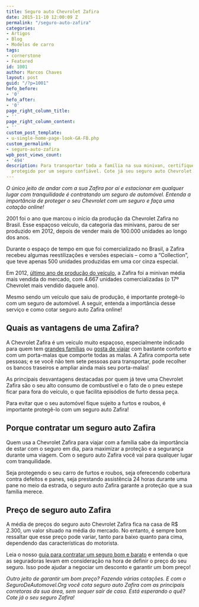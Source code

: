 ```yaml
---
title: Seguro auto Chevrolet Zafira
date: 2015-11-10 12:00:09 Z
permalink: "/seguro-auto-zafira"
categories:
- Artigos
- Blog
- Modelos de carro
tags:
- cornerstone
- Featured
id: 1001
author: Marcos Chaves
layout: post
guid: "/?p=1001"
hefo_before:
- '0'
hefo_after:
- '0'
page_right_column_title:
- ''
page_right_column_content:
- ''
custom_post_template:
- u-single-home-page-look-GA-FB.php
custom_permalink:
- seguro-auto-zafira
wpb_post_views_count:
- '494'
description: Para transportar toda a família na sua minivan, certifique-se de estar
  protegido por um seguro confiável. Cote já seu seguro auto Chevrolet Zafira!
---
```


_O único jeito de andar com a sua Zafira por aí e estacionar em qualquer lugar com tranquilidade é contratando um seguro de automóvel. Entenda a importância de proteger o seu Chevrolet com um seguro e faça uma cotação online!_

2001 foi o ano que marcou o início da produção da Chevrolet Zafira no Brasil. Esse espaçoso veículo, da categoria das minivans, parou de ser produzido em 2012, depois de vender mais de 100.000 unidades ao longo dos anos.

Durante o espaço de tempo em que foi comercializado no Brasil, a Zafira recebeu algumas reestilizações e versões especiais – como a “Collection”, que teve apenas 500 unidades produzidas em uma cor cinza especial.

Em 2012, <a href="http://www.noticiasautomotivas.com.br/chevrolet-zafira-2013-fotos-e-detalhes-da-minivan-de-sete-lugares-da-gm/" target="_blank">último ano de produção do veículo</a>, a Zafira foi a minivan média mais vendida do mercado, com 4.667 unidades comercializadas (o 17º Chevrolet mais vendido daquele ano).

Mesmo sendo um veículo que saiu de produção, é importante protegê-lo com um seguro de automóvel. A seguir, entenda a importância desse serviço e como cotar seguro auto Zafira online!

## Quais as vantagens de uma Zafira?

A Chevrolet Zafira é um veículo muito espaçoso, especialmente indicado para quem tem [grandes famílias](/10-carros-mais-indicados-para-quem-tem-filhos) ou [gosta de viajar](/quais-os-10-melhores-carros-para-viagem) com bastante conforto e com um porta-malas que comporte todas as malas. A Zafira comporta sete pessoas; e se você não tem sete pessoas para transportar, pode recolher os bancos traseiros e ampliar ainda mais seu porta-malas!

As principais desvantagens destacadas por quem já teve uma Chevrolet Zafira são o seu alto consumo de combustível e o fato de o pneu estepe ficar para fora do veículo, o que facilita episódios de furto dessa peça.

Para evitar que o seu automóvel fique sujeito a furtos e roubos, é importante protegê-lo com um seguro auto Zafira!

## Porque contratar um seguro auto Zafira

Quem usa a Chevrolet Zafira para viajar com a família sabe da importância de estar com o seguro em dia, para maximizar a proteção e a segurança durante uma viagem. Com o seguro auto Zafira você vai para qualquer lugar com tranquilidade.

Seja protegendo o seu carro de furtos e roubos, seja oferecendo cobertura contra defeitos e panes, seja prestando assistência 24 horas durante uma pane no meio da estrada, o seguro auto Zafira garante a proteção que a sua família merece.

## Preço de seguro auto Zafira

A média de preços do seguro auto Chevrolet Zafira fica na casa de R$ 2.300, um valor situado na média do mercado. No entanto, é sempre bom ressaltar que esse preço pode variar, tanto para baixo quanto para cima, dependendo das características do motorista.

Leia o nosso [guia para contratar um seguro bom e barato](/guia-rapido-para-contratar-um-seguro-bom-e-barato) e entenda o que as seguradoras levam em consideração na hora de definir o preço do seu seguro. Isso pode ajudar a negociar um desconto e garantir um bom preço!

_Outro jeito de garantir um bom preço? Fazendo várias cotações. E com o SeguroDeAutomovel.Org você cota seguro auto Zafira com as principais corretoras da sua área, sem sequer sair de casa. Está esperando o quê? Cote já o seu seguro Zafira!_